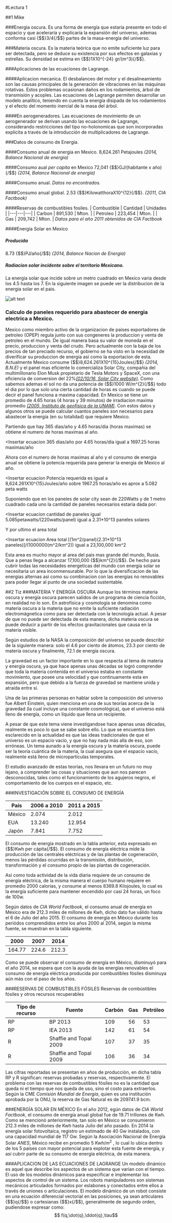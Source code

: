 #Lectura 1

##1 Mike 

###Energia oscura.
Es una forma de energía que estaría presente en todo el espacio y que aceleraría y explicaría la expansión del universo, ademas conforma casi {$$}3/4{/$$} partes de la masa-energía del universo.

###Materia oscura.
Es la materia teórica que no emite suficiente luz para ser detectada, pero se deduce su existencia por sus efectos en galaxias y estrellas. Su densidad se estima en {$$}1X10^{-24} gr/(m^3){/$$}.

###Aplicaciones de las ecuaciones de Lagrange.

####Aplicacion mecanica.
El desbalanceo del motor y el desalineamiento son las causas principales de la generación de vibraciones en las máquinas rotativas. Estos problemas ocasionan daños en los rodamientos, árbol de transmisión y acoples. Las ecuaciones de Lagrange permiten desarrollar un modelo analítico, teniendo en cuenta la energía disipada de los rodamientos y el efecto del momento inercial de la masa del árbol.

####En aerogeneradores.
Las ecuaciones de movimiento de un aerogenerador se derivan usando las ecuaciones de Lagrange, considerando restricciones del tipo no-holonomicas que son incorporadas explicita a través de la introducción de multiplicadores de Lagrange.

###Datos de consumo de Energia.

####Consumo anual de energia en Mexico.
8,624.261 Petajoules *(2014, Balance Nacional de energia)*

####Consumo aual *per capita* en Mexico
72,041 {$$}GJ/(habitante x año){/$$} *(2014, Balance Nacional de energia)*

####Consumo anual.
*Datos no encontrados.*

####Consumo anual global.
2.53 {$$}KilowatthoraX10^{12}{/$$}. *(2011, CIA Factbook)*    

####Reservas de combustibles fosiles.
|  Combustible |  Cantidad |  Unidades |
|---|---|---|
| Carbon  | 891,530  |  Mton. |
| Petroleo  | 223,454  |  Mton. |
| Gas  |  209,742 | Mton.  |
*Datos para el año 2011 obtenidos de CIA Factbook*

####Energia Solar en Mexico
##### Producida
8.73 {$$}PJ/año{/$$} *(2014, Balance Nacion de Energia)*

##### Radiacion solar incidente sobre el territorio Mexicano.
La energia solar que incide sobre un metro cuadrado en Mexico varia desde los 4.5 hasta los 7. En la siguiente imagen se puede ver la distribucion de la energia solar en el pais.

![alt text](http://solary.mx/tienda/img/cms/mapa-insolacion-mexico_1.gif "Mapa de energia solar")

### Calculo de paneles requerido para abastecer de energia electrica a Mexico.
Mexico como miembro activo de la organizacion de paises exportadores de petroleo (OPEP) regula junto con sus congeneres la produccion y venta de petroleo en el mundo. De igual manera basa su valor de moneda en el precio, produccion y venta del crudo. Pero actualmente con la baja de los precios de tan preciado recurso, el gobierno se ha visto en la necesidad de diverificar su produccion de energia asi como la exportacion de esta.
Actualmente Mexico consume {$$}8,624.261X10^{15}Joules{/$$} *(2014, B.N.E)* y el panel mas eficiente lo comercializa Solar City, compañia del multimillonario Elon Musk propietario de Tesla Motors y SpaceX, con una eficiencia de conversion del 22%[*(02/10/16, Solar City website)*](http://www.solarcity.com/newsroom/press/solarcity-unveils-world%E2%80%99s-most-efficient-rooftop-solar-panel-be-made-america).
Como sabemos ademas el sol no da una potencia de {$$}1000 W/m^{2}{/$$} todo el dia por lo que solo una cierta cantidad de horas es cuando se puede decir el panel funciona a maxima capacidad. En Mexico se tiene un promedio de 4.65 horas (4 horas y 39 minutos) de irradiacion maxima promedio [*(2005, Instituto de geofisica de la UNAM)*](http://www.geofisica.unam.mx/ors/energia_solar1.pdf).
Con estos datos y algunos otros se puede calcular cuantos paneles son necesarios para abastecer la energia (en su totalidad) que requiere Mexico.

Partiendo que hay 365 dias/año y 4.65 horas/dia (horas maximas) se obtiene el numero de horas maximas al año.

<Insertar ecuacion 365 dias/año por 4.65 horas/dia igual a  1697.25 horas maximas/año

Ahora con el numero de horas maximas al año y el consumo de energia anual se obtiene la potencia requerida para generar la energia de Mexico al año.

<Insertar ecuacion Potencia requerida es igual a 8,624.261X10^{15}Joules/año sobre 1967.25 horas/año es aprox a 5.082 peta watts

Suponiendo que en los paneles de solar city sean de 220Watts y de 1 metro cuadrado cada uno la cantidad de paneles necesarios estaria dada por:
 
<Insertar ecuacion cantidad de paneles igual 5.085petawatts/(220watts/panel) igual a 2.31*10^13 paneles solares

Y por ultimo el area total

<Insertar ecuacion Area total [(1m^2/panel)(2.31*10^13 paneles)]/(1000000(m^2/km^2)) igual a 23,100,000 km^2

Esta area es mucho mayor al area del pais mas grande del mundo, Rusia. Que a penas llega a alcanzar 17,100,000 {$$}km^{2}{/$$}.
De hecho para cubrir todas las necesidades energeticas del mundo con energia solar se necesitaria un area inconmensurable. Por lo que la diversificacion de las energias alternas asi como su combinacion con las energias no renovables para poder llegar al punto de una sociedad sustentable.

##2 Tiz
###MATERIA Y ENERGÍA OSCURA
Aunque los términos materia oscura y energía oscura parecen salidos de un programa
de ciencia ficción, en realidad no lo son. En astrofísica y cosmología se denomina como
materia oscura a la materia que no emite la suficiente radiación electromágnetica como 
para ser detectada con la tecnología actual. A pesar de que no puede ser detectada de esta 
manera, dicha materia oscura se puede deducir a partir de los efectos gravitacionales que
causa en la materia visible.

Según estudios de la NASA la composición del universo se puede describir de la siguiente manera:
solo el 4.6 por ciento de átomos, 23.3 por ciento de materia oscura y finalmente, 72.1 de energía
oscura.

La gravedad es un factor importante en lo que respecta al tema de materia y energía oscura, ya que
hace apenas unas décadas se logró comprender que toda la materia contenida en el universo estaba en
constante movimiento, que posee una velocidad y que continuamente esta en expansión, pero que debido
a la fuerza de gravedad se mantiene unida y atraída entre sí. 


Una de las primeras personas en hablar sobre la composición del universo fue Albert Einstein, 
quien menciona en una de sus teorías acerca de la gravedad (la cual incluye una constante cosmológica),
que el universo está lleno de energía, como un líquido que llena un recipiente. 

A pesar de que este tema viene investigandose hace apenas unas décadas, realmente es poco lo que se 
sabe sobre ello. Lo que se encuentra bien esclarecido en la actualidad es que las ideas tradicionales
de que el universo es un espacio vacío, y que no hay nada más alla de eso, son erróneas. Un tema aunado
a la energía oscura y la matería oscura, puede ser la teoría cuántica de la materia, la cual asegura
que el espacio vacío, realmente está lleno de micropartículas temporales. 

El estudio avanzado de estas teorías, nos llevara en un futuro no muy lejano, a comprender las cosas
y situaciones que aun nos parecen desconocidas, tales como el funcionamiento de los agujeros negros,
el comportamiento de los cuerpos en el espacio, etc. 

###INVESTIGACIÓN SOBRE EL CONSUMO DE ENERGÍA

| País  |2006 a 2010   |2011 a 2015   |
|---|---|---|
|  México |2.074   |2.012   |
|   EUA|   13.240|12.954   |
| Japón  |  7.841 |7.752   |

El consumo de energía mostrado en la tabla anterior, esta expresado en {$$}Kwh per cápita{/$$}.
El consumo de energía eléctrica mide la producción de las centrales eléctricas y de las plantas de
cogeneración, menos las pérdidas ocurridas en la transmisión, distribución, transformación y el
consumo propio de las plantas de cogeneración.

Así como toda actividad de la vida diaria requiere de un consumo de energía eléctrica, de la misma manera
el cuerpo humano requiere en promedio 2000 calorías, y consume al menos 8369.8 Kilojoules, lo cual es la
energía suficiente para mantener encendido por casi 24 horas, un foco de 100w. 

Según datos de *CIA World Factbook*, el consumo anual de energía en México era de 212.3 miles de millones
de Kwh, dicho dato fue válido hasta el 6 de Julio del año 2015. El consumo de energía en México durante los
periódos comprendidos entre los años 2000 al 2014, según la misma fuente, se muestran en la tabla siguiente.

| 2000  |2007   |2014   |
|---|---|---|
|  164.77 |224.6   |212.3   |

Como se puede observar el consumo de energía en México, disminuyó para el año 2014, se espera que con la
ayuda de las energías renovables el consumo de energía eléctrica producida por combustibles fósiles
disminuya aún más con el paso de los años. 

###RESERVAS DE COMBUSTIBLES FÓSILES
Reservas de combústibles fósiles y otros recursos recuperables

| Tipo de recurso  |Fuente   |Carbón   |Gas   |Petróleo   |
|---|---|---|---|---|
| RP  |BP 2013 |109   |56   |53   |
| RP  |IEA 2013 |  142 |61   |54   |
| R  |Shaffie and Topal 2009 |107   |37   |35   |
| R  |Shaffie and Topal 2009  |106   |36   |34   |

Las cifras reportadas se presentan en años de producción, en dicha tabla
RP y R significan: reservas probadas y reservas, respectivamente. El problema
con las reservas de combustibles fósiles no es la cantidad que queda ni el tiempo
que nos queda de uso, sino el costo para extraerlos.
Según la CME *Comisión Mundial de Energía*, quien es una institución aprobada por la ONU,
la reserva de Gas Natural es de 209741.9 bcm. 

###ENERGÍA SOLAR EN MÉXICO
En el año 2012, egún datos de *CIA World Factbook*, el consumo de energía anual global fue de
19.71 trillones de Kwh. Como se mencionó anteriormente, tan solo en México se consumieron 212.3 miles de millones
de Kwh hasta Julio del año pasado. En 2014 la energía solar fotovoltaíca, registro un estimado de 40 Gw instalados,
con una capacidad mundial de 117 Gw. Según la Asociación Nacional de Energía Solar *ANES*, México recibe en promedio
5 $Kwh/m^2$ , lo cual lo ubica dentro de los 5 países con mayor potencial para explotar esta fuente de energía,
y así cubrir parte de su consumo de energía eléctrica, de esta manera. 

###APLICACION DE LAS ECUACIONES DE LAGRANGE
Un modelo dinámico es aquel que describe los aspectos de un sistema que varían con el tiempo. El uso de los modelos
dinámicos para especificar e implementar los aspectos de control de un sistema.
Los robots manipuladores son sistemas mecánicos articulados formados por eslabones y conectados entre ellos a través de
uniones o articulaciones. El modelo dinámico de un robot consiste en una ecuación diferencial vectorial en las posiciones,
ya sean articulares {$$}q{/$$} o cartesianas {$$}x{/$$}, generalmente de segundo orden, pudiendose expresar como:
$$ f(q,\dot{q},\ddot{q},\tau$$




